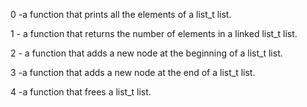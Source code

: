 0 -a function that prints all the elements of a list_t list.

1  - a function that returns the number of elements in a linked list_t list.

2  - a function that adds a new node at the beginning of a list_t list.

3  -a function that adds a new node at the end of a list_t list.

4  -a function that frees a list_t list.

